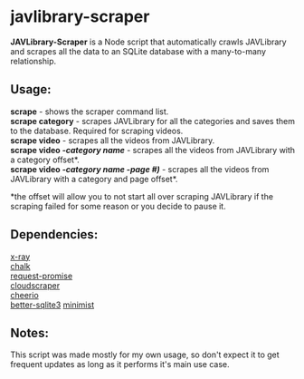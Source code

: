 # javlibrary-scraper
**JAVLibrary-Scraper** is a Node script that automatically crawls JAVLibrary and scrapes all the data to an SQLite database with a many-to-many relationship.<br>



## Usage:
**scrape** - shows the scraper command list.<br>
**scrape category** - scrapes JAVLibrary for all the categories and saves them to the database. Required for scraping videos.<br>
**scrape video** - scrapes all the videos from JAVLibrary.<br>
**scrape video *-category name*** - scrapes all the videos from JAVLibrary with a category offset*.<br>
**scrape video *-category name -page #)*** - scrapes all the videos from JAVLibrary with a category and page offset*.<br>

*the offset will allow you to not start all over scraping JAVLibrary if the scraping failed for some reason or you decide to pause it. 

## Dependencies:
[x-ray](https://www.npmjs.com/package/x-ray)<br>
[chalk](https://www.npmjs.com/package/chalk)<br>
[request-promise](https://www.npmjs.com/package/request-promise)<br>
[cloudscraper](https://www.npmjs.com/package/cloudscraper)<br>
[cheerio](https://www.npmjs.com/package/cheerio)<br>
[better-sqlite3](https://www.npmjs.com/package/better-sqlite3)
[minimist](https://www.npmjs.com/package/minimist)


## Notes:
This script was made mostly for my own usage, so don't expect it to get frequent updates as long as it performs it's main use case.
